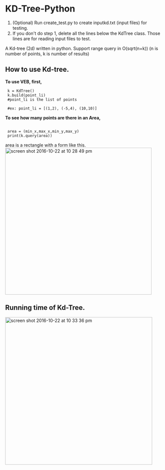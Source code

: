 # KD-Tree-Python


1) (Optional) Run create_test.py to create inputkd.txt (input files) for testing. <br />
2) If you don't do step 1, delete all the lines below the KdTree class. Those lines are for reading input files to test.

A Kd-tree (2d) written in python.
Support range query in O(sqrt(n+k)) (n is number of points, k is number of results)

## How to use Kd-tree.
**To use VEB, first,**
```
 k = KdTree()
 k.build(point_li)
 #point_li is the list of points
 
 #ex: point_li = [(1,2), (-5,4), (10,10)]
```


**To see how many points are there in an Area,**
```

 area = (min_x,max_x,min_y,max_y)
 print(k.query(area))
```
area is a rectangle with a form like this.
<img width="468" alt="screen shot 2016-10-22 at 10 28 49 pm" src="https://cloud.githubusercontent.com/assets/17826527/19619296/1838f442-98a7-11e6-8e23-c2c9ce4c2363.png">



## Running time of Kd-Tree.

<img width="470" alt="screen shot 2016-10-22 at 10 33 36 pm" src="https://cloud.githubusercontent.com/assets/17826527/19619316/9c0ba7c4-98a7-11e6-83c2-8d1edf2a95a3.png">

